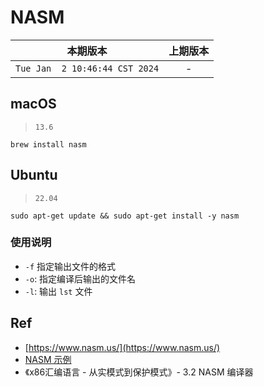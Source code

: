 # NASM

|本期版本|上期版本
|:---:|:---:|
`Tue Jan  2 10:46:44 CST 2024` | -

## macOS

> `13.6`

```
brew install nasm
```

## Ubuntu

> `22.04`

```
sudo apt-get update && sudo apt-get install -y nasm
```

### 使用说明

* `-f` 指定输出文件的格式
* `-o`: 指定编译后输出的文件名
* `-l`: 输出 `lst` 文件


## Ref

* [https://www.nasm.us/](https://www.nasm.us/)
* [NASM 示例](https://cee.github.io/NASM-Tutorial/)
* 《x86汇编语言 - 从实模式到保护模式》- 3.2 NASM 编译器
